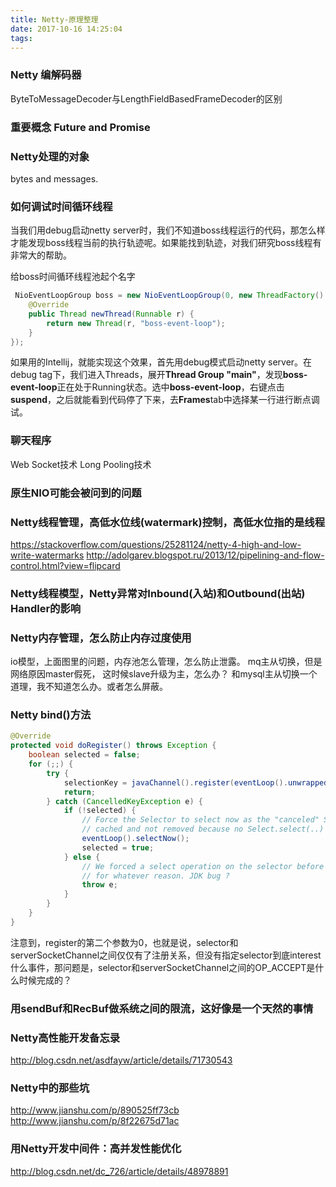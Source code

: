 ```yaml
---
title: Netty-原理整理
date: 2017-10-16 14:25:04
tags:
---
```


### Netty 编解码器
ByteToMessageDecoder与LengthFieldBasedFrameDecoder的区别

### 重要概念 Future and Promise

### Netty处理的对象

bytes and messages.

### 如何调试时间循环线程
当我们用debug启动netty server时，我们不知道boss线程运行的代码，那怎么样才能发现boss线程当前的执行轨迹呢。如果能找到轨迹，对我们研究boss线程有非常大的帮助。

给boss时间循环线程池起个名字
``` java
 NioEventLoopGroup boss = new NioEventLoopGroup(0, new ThreadFactory() {
    @Override
    public Thread newThread(Runnable r) {
        return new Thread(r, "boss-event-loop");
    }
});
```
如果用的Intellij，就能实现这个效果，首先用debug模式启动netty server。在debug tag下，我们进入Threads，展开**Thread Group "main"**，发现**boss-event-loop**正在处于Running状态。选中**boss-event-loop**，右键点击**suspend**，之后就能看到代码停了下来，去**Frames**tab中选择某一行进行断点调试。

### 聊天程序
Web Socket技术
Long Pooling技术

### 原生NIO可能会被问到的问题

### Netty线程管理，高低水位线(watermark)控制，高低水位指的是线程
https://stackoverflow.com/questions/25281124/netty-4-high-and-low-write-watermarks
http://adolgarev.blogspot.ru/2013/12/pipelining-and-flow-control.html?view=flipcard

### Netty线程模型，Netty异常对Inbound(入站)和Outbound(出站) Handler的影响

### Netty内存管理，怎么防止内存过度使用

io模型，上面图里的问题，内存池怎么管理，怎么防止泄露。
mq主从切换，但是网络原因master假死， 这时候slave升级为主，怎么办？
和mysql主从切换一个道理，我不知道怎么办。或者怎么屏蔽。


### Netty bind()方法

``` java
@Override
protected void doRegister() throws Exception {
    boolean selected = false;
    for (;;) {
        try {
            selectionKey = javaChannel().register(eventLoop().unwrappedSelector(), 0, this);
            return;
        } catch (CancelledKeyException e) {
            if (!selected) {
                // Force the Selector to select now as the "canceled" SelectionKey may still be
                // cached and not removed because no Select.select(..) operation was called yet.
                eventLoop().selectNow();
                selected = true;
            } else {
                // We forced a select operation on the selector before but the SelectionKey is still cached
                // for whatever reason. JDK bug ?
                throw e;
            }
        }
    }
}
```
注意到，register的第二个参数为0，也就是说，selector和serverSocketChannel之间仅仅有了注册关系，但没有指定selector到底interest什么事件，那问题是，selector和serverSocketChannel之间的OP_ACCEPT是什么时候完成的？

### 用sendBuf和RecBuf做系统之间的限流，这好像是一个天然的事情

### Netty高性能开发备忘录
http://blog.csdn.net/asdfayw/article/details/71730543

### Netty中的那些坑
http://www.jianshu.com/p/890525ff73cb
http://www.jianshu.com/p/8f22675d71ac

### 用Netty开发中间件：高并发性能优化
http://blog.csdn.net/dc_726/article/details/48978891